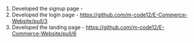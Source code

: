 
1. Developed the signup page -
2. Developed the login page - https://github.com/m-code12/E-Commerce-Website/pull/3
3. Developed the landing page - https://github.com/m-code12/E-Commerce-Website/pull/6
